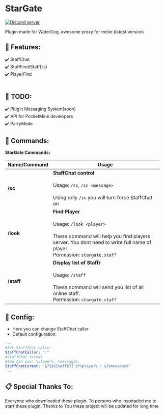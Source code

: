 # StarGate
<a align="center" href="https://discord.gg/Fq8JWfB"><img src="https://discordapp.com/api/guilds/562263095888707614/embed.png" alt="Discord server"/></a>

Plugin made for WaterDog, awesome proxy for mcbe (latest version)
## 🎯 Features:    
 ✔️ StaffChat<br>
 ✔️ StaffFind/StaffList<br>
 ✔️ PlayerFind<br>
  <br>
## 📝 TODO:
 ✔️ Plugin Messaging System(soon)<br>
 ✔️ API for PocketMine developers<br>
 ✔️ PartyMode<br>
 
## 📘 Commands:

**StarGate Commands:**  
  
| **Name/Command** | **Usage** |  
| --- | --- |  
| **/sc** | **StaffChat control** <br><br> Usage: `/sc`, `/sc <message>` <br><br> Using only `/sc` you will turn force StaffChat on|off|. You can also use `!` or any presetted character before your message to send staff message. <br> Permission: `stargate.staffchat`
| **/look** | **Find Player** <br><br> Usage: `/look <player>` <br><br> These command will help you find players server. You dont need to write full name of player. <br> Permission: `stargate.staff`
| **/staff** | **Display list of Staffr** <br><br> Usage: `/staff` <br><br> These command will send you list of all online staff. <br> Permission: `stargate.staff`

## 🔨 Config:  
- Here you can change StaffChat caller
- Default configuration:

```yaml  
---
#Set StaffChat caller
StaffChatCaller: "!"
#StaffChat format
#You can use: %player%, %message%, 
StaffChatFormat: "§7[§6Staff§7] §f%player% : §7%message%"    
...  
```  
## 📋 Special Thanks To:
Everyone who downloaded these plugin. To persons who inspiraded me to start these plugin. Thanks to You these project will be updated for long time
